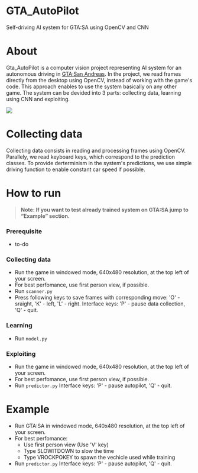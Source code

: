 # GTA_AutoPilot
Self-driving AI system for GTA:SA using OpenCV and CNN
# About
Gta_AutoPilot is a computer vision project representing AI system for an autonomous driving in [GTA:San Andreas](https://en.wikipedia.org/wiki/Grand_Theft_Auto:_San_Andreas). In the project, we read frames directly from the desktop using OpenCV, instead of working with the game's code. This approach enables to use the system basically on any other game. The system can be devided into 3 parts: collecting data, learning using CNN and exploiting.

![](Capture.gif)
# Collecting data
Collecting data consists in reading and processing frames using OpenCV. Parallely, we read keyboard keys, which correspond to the prediction classes. To provide derterminism in the system's predictions, we use simple driving function to enable constant car speed if possible.
# How to run 
> **Note: If you want to test already trained system on GTA:SA jump to “Example” section.**
### Prerequisite
* to-do
### Collecting data
* Run the game in windowed mode, 640x480 resolution, at the top left of your screen. 
* For best perfomance, use first person view, if possible.
* Run `scanner.py` 
* Press following keys to save frames with corresponding move: 'O' - sraight, 'K' - left, 'L' - right.
Interface keys: 'P' - pause data collection, 'Q' - quit.
### Learning
* Run `model.py`
### Exploiting
* Run the game in windowed mode, 640x480 resolution, at the top left of your screen. 
* For best perfomance, use first person view, if possible.
* Run `predictor.py`
  Interface keys: 'P' - pause autopilot, 'Q' - quit.
# Example
* Run GTA:SA in windowed mode, 640x480 resolution, at the top left of your screen. 
* For best perfomance:
  * Use first person view (Use 'V' key)
  * Type SLOWITDOWN to slow the time 
  * Type VROCKPOKEY to spawn the vechicle used while training
* Run `predictor.py`
  Interface keys: 'P' - pause autopilot, 'Q' - quit.

